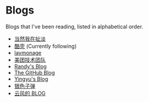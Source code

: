 # Blogs

Blogs that I've been reading, listed in alphabetical order.

- [当然我在扯淡](http://www.yinwang.org/)
- [酷壳](https://coolshell.cn/) (Currently following)
- [laymonage](https://laymonage.com/)
- [美团技术团队](https://tech.meituan.com/)
- [Randy's Blog](https://lutaonan.com/)
- [The GitHub Blog](https://github.blog/)
- [Yingyu's Blog](https://wingu.se/)
- [银色子弹](https://silverrainz.me/)
- [云风的 BLOG](https://codingnow.com/)
